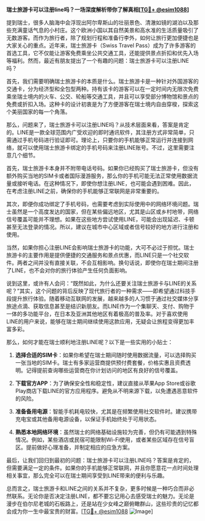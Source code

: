 **瑞士旅游卡可以注册line吗？一场深度解析带你了解真相[[TG💪+ @esim1088](https://t.me/s/esim1088)]**

提到瑞士，很多人脑海中会浮现出阿尔卑斯山的壮丽景色、清澈如镜的湖泊以及那些充满童话气息的小村庄。这个欧洲小国以其自然美景和高水准的生活质量吸引了无数游客。而作为旅行者，除了规划行程和准备行李外，如何让旅行更加便捷也是大家关心的重点。近年来，瑞士旅游卡（Swiss Travel Pass）成为了许多游客的首选工具，它不仅能让游客免费乘坐公共交通工具，还能提供景点折扣和优先入场等福利。然而，最近有朋友提出了一个有趣的问题：瑞士旅游卡可以注册LINE吗？

首先，我们需要明确瑞士旅游卡的本质是什么。瑞士旅游卡是一种针对外国游客的交通卡，分为经济型和全包型两种。持有该卡的游客可以在一定时间内无限次免费乘坐瑞士境内的火车、公交、轮船等交通工具，并且可以享受部分博物馆和景点的免费或折扣入场。这种卡的设计初衷是为了方便游客在瑞士境内自由穿梭，探索这个美丽国家的每一个角落。

那么，问题来了，瑞士旅游卡可以注册LINE吗？从技术层面来看，答案是肯定的。LINE是一款全球范围内广受欢迎的即时通讯软件，其注册方式非常简单，只需通过手机号码进行验证即可。理论上，只要你的手机能够正常运行并连接到网络，就可以使用瑞士旅游卡绑定的手机号码来注册LINE账号。不过，这里需要注意几个细节。

首先，瑞士旅游卡本身并不附带电话号码。如果你已经购买了瑞士旅游卡，但没有额外购买当地的SIM卡或者国际漫游服务，那么你的手机可能无法正常使用数据流量或接听电话。在这种情况下，即使你想注册LINE，也可能会遇到困难。因此，在考虑注册LINE之前，确保你的手机能够正常联网是非常重要的。

其次，即便你成功绑定了手机号码，也需要考虑到实际使用中的网络环境问题。瑞士虽然是一个高度发达的国家，但在某些偏远地区，尤其是山区或乡村地带，网络信号覆盖可能并不理想。如果在这些地方尝试使用LINE，可能会出现延迟、卡顿甚至无法登录的情况。所以，建议在城市中心区域或者信号较好的地方进行注册和使用。

当然，如果你担心注册LINE会影响瑞士旅游卡的功能，大可不必过于担忧。瑞士旅游卡的主要作用是提供便捷的交通服务和景点优惠，而LINE只是一个社交软件。两者之间并没有直接关联，不会互相影响。换句话说，即使你在瑞士期间注册了LINE，也不会对你的旅行体验产生任何负面影响。

说到这里，或许有人会问：“既然如此，为什么还要关注瑞士旅游卡与LINE的关系呢？”其实，这个问题的背后反映了现代旅行者的一种需求——即希望通过科技手段提升旅行体验。随着移动互联网的发展，越来越多的人习惯于通过社交媒体分享旅途点滴、获取信息甚至是结识新朋友。而LINE作为一个集聊天、支付、购物于一体的多功能平台，在日本及亚洲其他地区有着极高的普及率。对于喜欢使用LINE的用户来说，能够在瑞士期间继续使用这款应用，无疑会让旅程变得更加丰富多彩。

那么，如何才能在瑞士顺利地注册LINE呢？以下是一些实用的小贴士：

1. **选择合适的SIM卡**：如果你希望在瑞士期间随时使用数据流量，可以选择购买一张当地的SIM卡。瑞士有多家运营商提供预付费套餐，价格实惠且资费透明。记得提前查询哪些运营商在你计划访问的地区有良好的信号覆盖。

2. **下载官方APP**：为了确保安全性和稳定性，建议直接从苹果App Store或谷歌Play商店下载LINE的官方应用程序。避免从不明来源下载，以免遭遇恶意软件的风险。

3. **准备备用电源**：智能手机耗电较快，尤其是在频繁使用社交软件时。建议携带充电宝或其他备用电源设备，以保证手机始终处于可用状态。

4. **熟悉本地网络环境**：虽然瑞士的网络基础设施较为完善，但仍有可能遇到特殊情况。例如，某些酒店或民宿可能限制Wi-Fi使用，或者某些区域存在信号盲区。提前做好心理准备，并制定相应的应急方案。

最后，让我们回归到最初的问题：瑞士旅游卡可以注册LINE吗？答案是肯定的，但需要满足一定的条件。如果你的手机能够正常联网，并且你愿意花一点时间处理相关事宜，那么完全可以在瑞士期间享受到LINE带来的便利与乐趣。

总而言之，瑞士旅游卡和LINE之间的关系并不复杂，更多时候是一种巧合而非必然联系。无论你是否决定注册LINE，都不要忘记用心去感受瑞士的魅力。无论是漫步在伯尔尼老城的石板路上，还是站在少女峰之巅俯瞰群山，这些珍贵的记忆都会成为你一生中最宝贵的财富。[[TG💪+ @esim1088](https://t.me/s/esim1088) ![Image](https://i.postimg.cc/4NQfJmqS/Snipaste-2025-05-13-00-14-12.png)]